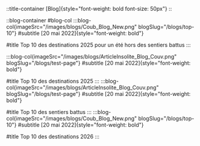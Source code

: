 ::title-container
[Blog]{style="font-weight: bold font-size: 50px"}
::

::blog-container
#blog-col
  :::blog-col{imageSrc="/images/blogs/Coub_Blog_New.png" blogSlug="/blogs/top-10"}
  #subtitle
  [20 mai 2022]{style="font-weight: bold"}

  #title
  Top 10 des destinations 2025 pour un été hors des sentiers battus
  :::

  :::blog-col{imageSrc="/images/blogs/ArticleInsolite_Blog_Couv.png" blogSlug="/blogs/test-page"}
  #subtitle
  [20 mai 2022]{style="font-weight: bold"}

  #title
  Top 10 des destinations 2025 
  :::
  :::blog-col{imageSrc="/images/blogs/ArticleInsolite_Blog_Couv.png" blogSlug="/blogs/test-page"}
  #subtitle
  [20 mai 2022]{style="font-weight: bold"}

  #title
  Top 10 des sentiers battus
  :::
  :::blog-col{imageSrc="/images/blogs/Coub_Blog_New.png" blogSlug="/blogs/top-10"}
  #subtitle
  [20 mai 2022]{style="font-weight: bold"}

  #title
  Top 10 des destinations 2026
  :::